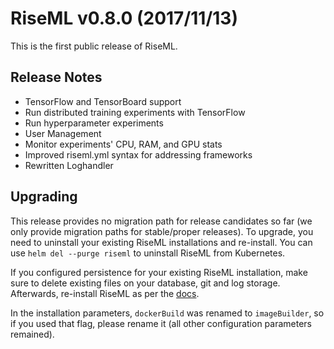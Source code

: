 # RiseML v0.8.0 (2017/11/13)

This is the first public release of RiseML.

## Release Notes
- TensorFlow and TensorBoard support
- Run distributed training experiments with TensorFlow
- Run hyperparameter experiments
- User Management
- Monitor experiments' CPU, RAM, and GPU stats
- Improved riseml.yml syntax for addressing frameworks
- Rewritten Loghandler

## Upgrading

This release provides no migration path for release candidates so far (we only provide migration paths for stable/proper releases).
To upgrade, you need to uninstall your existing RiseML installations and re-install.
You can use `helm del --purge riseml` to uninstall RiseML from Kubernetes.

If you configured persistence for your existing RiseML installation, make sure to delete existing files on your database, git and log storage.
Afterwards, re-install RiseML as per the [docs](http://docs.riseml.com/).

In the installation parameters, `dockerBuild` was renamed to `imageBuilder`, so if you used that flag, please rename it (all other configuration parameters remained).
